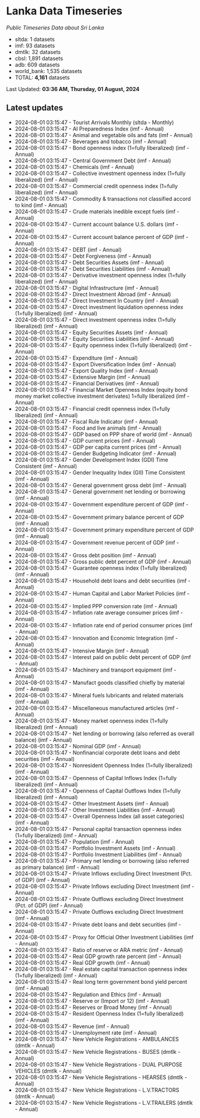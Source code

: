 # Lanka Data Timeseries
*Public Timeseries Data about Sri Lanka*

* sltda: 1 datasets
* imf: 93 datasets
* dmtlk: 32 datasets
* cbsl: 1,891 datasets
* adb: 609 datasets
* world_bank: 1,535 datasets
* TOTAL: **4,161** datasets

Last Updated: **03:36 AM, Thursday, 01 August, 2024**

## Latest updates

* 2024-08-01 03:15:47 - Tourist Arrivals Monthly (sltda - Monthly)
* 2024-08-01 03:15:47 - AI Preparedness Index (imf - Annual)
* 2024-08-01 03:15:47 - Animal and vegetable oils and fats (imf - Annual)
* 2024-08-01 03:15:47 - Beverages and tobacco (imf - Annual)
* 2024-08-01 03:15:47 - Bond openness index (1=fully liberalized) (imf - Annual)
* 2024-08-01 03:15:47 - Central Government Debt (imf - Annual)
* 2024-08-01 03:15:47 - Chemicals (imf - Annual)
* 2024-08-01 03:15:47 - Collective investment openness index (1=fully liberalized) (imf - Annual)
* 2024-08-01 03:15:47 - Commercial credit openness index (1=fully liberalized) (imf - Annual)
* 2024-08-01 03:15:47 - Commodity & transactions not classified accord to kind (imf - Annual)
* 2024-08-01 03:15:47 - Crude materials inedible except fuels (imf - Annual)
* 2024-08-01 03:15:47 - Current account balance U.S. dollars (imf - Annual)
* 2024-08-01 03:15:47 - Current account balance percent of GDP (imf - Annual)
* 2024-08-01 03:15:47 - DEBT (imf - Annual)
* 2024-08-01 03:15:47 - Debt Forgiveness (imf - Annual)
* 2024-08-01 03:15:47 - Debt Securities Assets (imf - Annual)
* 2024-08-01 03:15:47 - Debt Securities Liabilities (imf - Annual)
* 2024-08-01 03:15:47 - Derivative investment openness index (1=fully liberalized) (imf - Annual)
* 2024-08-01 03:15:47 - Digital Infrastructure (imf - Annual)
* 2024-08-01 03:15:47 - Direct Investment Abroad (imf - Annual)
* 2024-08-01 03:15:47 - Direct Investment In Country (imf - Annual)
* 2024-08-01 03:15:47 - Direct investment liquidation openness index (1=fully liberalized) (imf - Annual)
* 2024-08-01 03:15:47 - Direct investment openness index (1=fully liberalized) (imf - Annual)
* 2024-08-01 03:15:47 - Equity Securities Assets (imf - Annual)
* 2024-08-01 03:15:47 - Equity Securities Liabilities (imf - Annual)
* 2024-08-01 03:15:47 - Equity openness index (1=fully liberalized) (imf - Annual)
* 2024-08-01 03:15:47 - Expenditure (imf - Annual)
* 2024-08-01 03:15:47 - Export Diversification Index (imf - Annual)
* 2024-08-01 03:15:47 - Export Quality Index (imf - Annual)
* 2024-08-01 03:15:47 - Extensive Margin (imf - Annual)
* 2024-08-01 03:15:47 - Financial Derivatives (imf - Annual)
* 2024-08-01 03:15:47 - Financial Market Openness Index (equity bond money market collective investment derivates) 1=fully liberalized (imf - Annual)
* 2024-08-01 03:15:47 - Financial credit openness index (1=fully liberalized) (imf - Annual)
* 2024-08-01 03:15:47 - Fiscal Rule Indicator (imf - Annual)
* 2024-08-01 03:15:47 - Food and live animals (imf - Annual)
* 2024-08-01 03:15:47 - GDP based on PPP share of world (imf - Annual)
* 2024-08-01 03:15:47 - GDP current prices (imf - Annual)
* 2024-08-01 03:15:47 - GDP per capita current prices (imf - Annual)
* 2024-08-01 03:15:47 - Gender Budgeting Indicator (imf - Annual)
* 2024-08-01 03:15:47 - Gender Development Index (GDI) Time Consistent (imf - Annual)
* 2024-08-01 03:15:47 - Gender Inequality Index (GII) Time Consistent (imf - Annual)
* 2024-08-01 03:15:47 - General government gross debt (imf - Annual)
* 2024-08-01 03:15:47 - General government net lending or borrowing (imf - Annual)
* 2024-08-01 03:15:47 - Government expenditure percent of GDP (imf - Annual)
* 2024-08-01 03:15:47 - Government primary balance percent of GDP (imf - Annual)
* 2024-08-01 03:15:47 - Government primary expenditure percent of GDP (imf - Annual)
* 2024-08-01 03:15:47 - Government revenue percent of GDP (imf - Annual)
* 2024-08-01 03:15:47 - Gross debt position (imf - Annual)
* 2024-08-01 03:15:47 - Gross public debt percent of GDP (imf - Annual)
* 2024-08-01 03:15:47 - Guarantee openness index (1=fully liberalized) (imf - Annual)
* 2024-08-01 03:15:47 - Household debt loans and debt securities (imf - Annual)
* 2024-08-01 03:15:47 - Human Capital and Labor Market Policies (imf - Annual)
* 2024-08-01 03:15:47 - Implied PPP conversion rate (imf - Annual)
* 2024-08-01 03:15:47 - Inflation rate average consumer prices (imf - Annual)
* 2024-08-01 03:15:47 - Inflation rate end of period consumer prices (imf - Annual)
* 2024-08-01 03:15:47 - Innovation and Economic Integration (imf - Annual)
* 2024-08-01 03:15:47 - Intensive Margin (imf - Annual)
* 2024-08-01 03:15:47 - Interest paid on public debt percent of GDP (imf - Annual)
* 2024-08-01 03:15:47 - Machinery and transport equipment (imf - Annual)
* 2024-08-01 03:15:47 - Manufact goods classified chiefly by material (imf - Annual)
* 2024-08-01 03:15:47 - Mineral fuels lubricants and related materials (imf - Annual)
* 2024-08-01 03:15:47 - Miscellaneous manufactured articles (imf - Annual)
* 2024-08-01 03:15:47 - Money market openness index (1=fully liberalized) (imf - Annual)
* 2024-08-01 03:15:47 - Net lending or borrowing (also referred as overall balance) (imf - Annual)
* 2024-08-01 03:15:47 - Nominal GDP (imf - Annual)
* 2024-08-01 03:15:47 - Nonfinancial corporate debt loans and debt securities (imf - Annual)
* 2024-08-01 03:15:47 - Nonresident Openness Index (1=fully liberalized) (imf - Annual)
* 2024-08-01 03:15:47 - Openness of Capital Inflows Index (1=fully liberalized) (imf - Annual)
* 2024-08-01 03:15:47 - Openness of Capital Outflows Index (1=fully liberalized) (imf - Annual)
* 2024-08-01 03:15:47 - Other Investment Assets (imf - Annual)
* 2024-08-01 03:15:47 - Other Investment Liabilities (imf - Annual)
* 2024-08-01 03:15:47 - Overall Openness Index (all asset categories) (imf - Annual)
* 2024-08-01 03:15:47 - Personal capital transaction openness index (1=fully liberalized) (imf - Annual)
* 2024-08-01 03:15:47 - Population (imf - Annual)
* 2024-08-01 03:15:47 - Portfolio Investment Assets (imf - Annual)
* 2024-08-01 03:15:47 - Portfolio Investment Liabilities (imf - Annual)
* 2024-08-01 03:15:47 - Primary net lending or borrowing (also referred as primary balance) (imf - Annual)
* 2024-08-01 03:15:47 - Private Inflows excluding Direct Investment (Pct. of GDP) (imf - Annual)
* 2024-08-01 03:15:47 - Private Inflows excluding Direct Investment (imf - Annual)
* 2024-08-01 03:15:47 - Private Outflows excluding Direct Investment (Pct. of GDP) (imf - Annual)
* 2024-08-01 03:15:47 - Private Outflows excluding Direct Investment (imf - Annual)
* 2024-08-01 03:15:47 - Private debt loans and debt securities (imf - Annual)
* 2024-08-01 03:15:47 - Proxy for Official Other Investment Liabilities (imf - Annual)
* 2024-08-01 03:15:47 - Ratio of reserve or ARA metric (imf - Annual)
* 2024-08-01 03:15:47 - Real GDP growth rate percent (imf - Annual)
* 2024-08-01 03:15:47 - Real GDP growth (imf - Annual)
* 2024-08-01 03:15:47 - Real estate capital transaction openness index (1=fully liberalized) (imf - Annual)
* 2024-08-01 03:15:47 - Real long term government bond yield percent (imf - Annual)
* 2024-08-01 03:15:47 - Regulation and Ethics (imf - Annual)
* 2024-08-01 03:15:47 - Reserve or (Import or 12) (imf - Annual)
* 2024-08-01 03:15:47 - Reserves or Broad Money (imf - Annual)
* 2024-08-01 03:15:47 - Resident Openness Index (1=fully liberalized) (imf - Annual)
* 2024-08-01 03:15:47 - Revenue (imf - Annual)
* 2024-08-01 03:15:47 - Unemployment rate (imf - Annual)
* 2024-08-01 03:15:47 - New Vehicle Registrations - AMBULANCES (dmtlk - Annual)
* 2024-08-01 03:15:47 - New Vehicle Registrations - BUSES (dmtlk - Annual)
* 2024-08-01 03:15:47 - New Vehicle Registrations - DUAL PURPOSE VEHICLES (dmtlk - Annual)
* 2024-08-01 03:15:47 - New Vehicle Registrations - HEARSES (dmtlk - Annual)
* 2024-08-01 03:15:47 - New Vehicle Registrations - L.V.TRACTORS (dmtlk - Annual)
* 2024-08-01 03:15:47 - New Vehicle Registrations - L.V.TRAILERS (dmtlk - Annual)